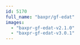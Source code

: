 ```yaml
---
id: 5170
full_name: "baxpr/gf-edat"
images: 
  - "baxpr-gf-edat-v2.1.0"
  - "baxpr-gf-edat-v3.0.1"
---
```

